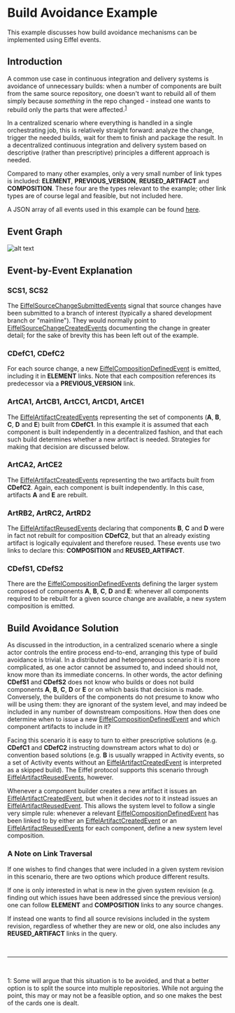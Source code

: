 <!---
   Copyright 2017-2023 Ericsson AB.
   For a full list of individual contributors, please see the commit history.

   Licensed under the Apache License, Version 2.0 (the "License");
   you may not use this file except in compliance with the License.
   You may obtain a copy of the License at

       http://www.apache.org/licenses/LICENSE-2.0

   Unless required by applicable law or agreed to in writing, software
   distributed under the License is distributed on an "AS IS" BASIS,
   WITHOUT WARRANTIES OR CONDITIONS OF ANY KIND, either express or implied.
   See the License for the specific language governing permissions and
   limitations under the License.
--->

# Build Avoidance Example
This example discusses how build avoidance mechanisms can be implemented using Eiffel events.

## Introduction
A common use case in continuous integration and delivery systems is avoidance of unnecessary builds: when a number of components are built from the same source repository, one doesn't want to rebuild all of them simply because _something_ in the repo changed - instead one wants to rebuild only the parts that were affected.<sup>[1](#footnote1)</sup>

In a centralized scenario where everything is handled in a single orchestrating job, this is relatively straight forward: analyze the change, trigger the needed builds, wait for them to finish and package the result. In a decentralized continuous integration and delivery system based on descriptive (rather than prescriptive) principles a different approach is needed.

Compared to many other examples, only a very small number of link types is included: __ELEMENT__, __PREVIOUS_VERSION__, __REUSED_ARTIFACT__ and __COMPOSITION__. These four are the types relevant to the example; other link types are of course legal and feasible, but not included here.

A JSON array of all events used in this example can be found [here](../examples/flows/build-avoidance/events.json).

## Event Graph
![alt text](./build-avoidance.svg "Event Graph of Build Avoidance Example")

## Event-by-Event Explanation
### SCS1, SCS2
The [EiffelSourceChangeSubmittedEvents](../eiffel-vocabulary/EiffelSourceChangeSubmittedEvent.md) signal that source changes have been submitted to a branch of interest (typically a shared development branch or "mainline"). They would normally point to [EiffelSourceChangeCreatedEvents](../eiffel-vocabulary/EiffelSourceChangeCreatedEvent.md) documenting the change in greater detail; for the sake of brevity this has been left out of the example.

### CDefC1, CDefC2
For each source change, a new [EiffelCompositionDefinedEvent](../eiffel-vocabulary/EiffelCompositionDefinedEvent.md) is emitted, including it in __ELEMENT__ links. Note that each composition references its predecessor via a __PREVIOUS_VERSION__ link.

### ArtCA1, ArtCB1, ArtCC1, ArtCD1, ArtCE1
The [EiffelArtifactCreatedEvents](../eiffel-vocabulary/EiffelArtifactCreatedEvent.md) representing the set of components (__A__, __B__, __C__, __D__ and __E__) built from __CDefC1__. In this example it is assumed that each component is built independently in a decentralized fashion, and that each such build determines whether a new artifact is needed. Strategies for making that decision are discussed below.

### ArtCA2, ArtCE2
The [EiffelArtifactCreatedEvents](../eiffel-vocabulary/EiffelArtifactCreatedEvent.md) representing the two artifacts built from __CDefC2__. Again, each component is built independently. In this case, artifacts __A__ and __E__ are rebuilt.

### ArtRB2, ArtRC2, ArtRD2
The [EiffelArtifactReusedEvents](../eiffel-vocabulary/EiffelArtifactReusedEvent.md) declaring that components __B__, __C__ and __D__ were in fact not rebuilt for composition __CDefC2__, but that an already existing artifact is logically equivalent and therefore reused. These events use two links to declare this: __COMPOSITION__ and __REUSED_ARTIFACT__.

### CDefS1, CDefS2
There are the [EiffelCompositionDefinedEvents](../eiffel-vocabulary/EiffelCompositionDefinedEvent.md) defining the larger system composed of components __A__, __B__, __C__, __D__ and __E__: whenever all components required to be rebuilt for a given source change are available, a new system composition is emitted.

## Build Avoidance Solution

As discussed in the introduction, in a centralized scenario where a single actor controls the entire process end-to-end,
arranging this type of build avoidance is trivial. In a distributed and heterogeneous scenario it is more complicated,
as one actor cannot be assumed to, and indeed should not, know more than its immediate concerns. In other words, the
actor defining __CDefS1__ and __CDefS2__ does not know who builds or does not build components __A__, __B__, __C__,
__D__ or __E__ or on which basis that decision is made. Conversely, the builders of the components do not presume to know
who will be using them: they are ignorant of the system level, and may indeed be included in any number of downstream
compositions. How then does one determine when to issue a
new [EiffelCompositionDefinedEvent](../eiffel-vocabulary/EiffelCompositionDefinedEvent.md) and which component artifacts
to include in it?

Facing this scenario it is easy to turn to either prescriptive solutions (e.g. __CDefC1__ and __CDefC2__ instructing downstream actors what to do) or convention based solutions (e.g. __B__ is usually wrapped in Activity events, so a set of Activity events without an [EiffelArtifactCreatedEvent](../eiffel-vocabulary/EiffelArtifactCreatedEvent.md) is interpreted as a skipped build). The Eiffel protocol supports this scenario through [EiffelArtifactReusedEvents](../eiffel-vocabulary/EiffelArtifactReusedEvent.md), however.

Whenever a component builder creates a new artifact it issues an [EiffelArtifactCreatedEvent](../eiffel-vocabulary/EiffelArtifactCreatedEvent.md), but when it decides _not_ to it instead issues an [EiffelArtifactReusedEvent](../eiffel-vocabulary/EiffelArtifactReusedEvent.md). This allows the system level to follow a single very simple rule: whenever a relevant [EiffelCompositionDefinedEvent](../eiffel-vocabulary/EiffelCompositionDefinedEvent.md) has been linked to by either an [EiffelArtifactCreatedEvent](../eiffel-vocabulary/EiffelArtifactCreatedEvent.md) or an [EiffelArtifactReusedEvents](../eiffel-vocabulary/EiffelArtifactReusedEvent.md) for each component, define a new system level composition.

### A Note on Link Traversal
If one wishes to find changes that were included in a given system revision in this scenario, there are two options which produce different results.

If one is only interested in what is new in the given system revision (e.g. finding out which issues have been addressed since the previous version) one can follow __ELEMENT__ and __COMPOSITION__ links to any source changes.

If instead one wants to find all source revisions included in the system revision, regardless of whether they are new or old, one also includes any __REUSED_ARTIFACT__ links in the query.

&nbsp;
&nbsp;

------------------
&nbsp;

<a name="footnote1">1</a>: Some will argue that this situation is to be avoided, and that a better option is to split the source into multiple repositories. While not arguing the point, this may or may not be a feasible option, and so one makes the best of the cards one is dealt.
